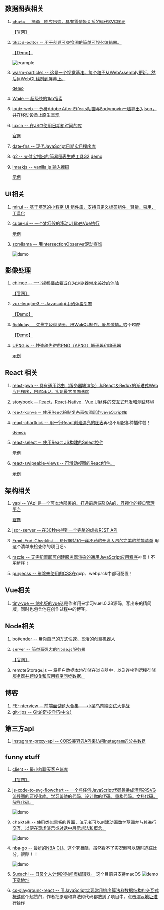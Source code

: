 ## 数据图表相关
1. [charts -- 简单，响应迅速，具有零依赖关系的现代SVG图表](https://github.com/frappe/charts)

    [【官网】](https://frappe.github.io/charts/)
2. [tikzcd-editor -- 用于创建可交换图的简单可视化编辑器。](https://github.com/yishn/tikzcd-editor)
    
    [【Demo】](http://tikzcd.yichuanshen.de/)
    
    ![example](https://github.com/yishn/tikzcd-editor/raw/master/screenshot.png)
3. [wasm-particles -- 这是一个视觉基准，每个粒子从WebAssembly更新，然后用WebGL绘制到屏幕上。](https://github.com/maierfelix/wasm-particles)
    
    [demo](https://maierfelix.github.io/wasm-particles/static/)
4. [Wade -- 超级快的1kb搜索](https://github.com/kbrsh/wade)
5. [lottie-web -- 分析Adobe After Effects动画与Bodymovin一起导出为json，并在移动设备上原生呈现](https://github.com/airbnb/lottie-web)
6. [luxon -- 在JS中使用日期和时间的库](https://github.com/moment/luxon)
    
    [官网](https://moment.github.io/luxon/)
7. [date-fns -- 现代JavaScript日期实用程序库](https://github.com/date-fns/date-fns)
8. [g2 -- 支付宝推出的简易图表生成工具G2](https://github.com/antvis/g2)
    [demo](https://antv.alipay.com/zh-cn/g2/3.x/demo/index.html)
9. [imaskjs -- vanilla js 输入掩码](https://github.com/uNmAnNeR/imaskjs)

    [示例](https://unmanner.github.io/imaskjs/)
## UI相关
1. [minui -- 基于规范的小程序 UI 组件库，支持自定义标签组件，轻量、易用、工具化](https://github.com/meili/minui)
2. [cube-ui -- 一个梦幻般的移动UI lib由Vue执行](https://github.com/didi/cube-ui)
    
    [示例](https://didi.github.io/cube-ui/#/zh-CN/example)
3. [scrollama -- 用IntersectionObserver滚动查询](https://github.com/russellgoldenberg/scrollama)
    
    ![demo](https://camo.githubusercontent.com/aa9e9b52e8110a75664433dd6361bc47fccdef19/68747470733a2f2f7468756d62732e6766796361742e636f6d2f4665617266756c486f744172616269616e6f7279782d73697a655f726573747269637465642e676966)
## 影像处理
1. [chimee -- 一个视频播放器旨在为浏览器带来美妙的体验](https://github.com/Chimeejs/chimee)

    [【官网】](http://chimee.org/)
2. [voxelengine3 -- Javascript中的体素引擎](https://github.com/Lallassu/voxelengine3)
    
    [【Demo】](http://qake.se/demo2)
3. [fieldplay -- 矢量字段浏览器。用WebGL制作，爱与激情。](https://github.com/anvaka/fieldplay)这个超酷
    
    [【Demo】](https://anvaka.github.io/fieldplay/#?dt=0.01&fo=0.998&dp=0.009&cm=1&cx=0.00004999999999988347&cy=0&w=8.5399&h=8.5399)
4. [UPNG.js -- 快速和先进的PNG（APNG）解码器和编码器](https://github.com/photopea/UPNG.js)
    
    [示例](https://blog.photopea.com/png-minifier-inside-photopea.html#examples)
## React 相关
1. [react-pwa -- 具有通用路由（服务器端渲染）与React＆Redux的渐进式Web应用程序，内置SEO，实现最大页面速度](https://github.com/Atyantik/react-pwa)
2. [storybook -- React，React-Native，Vue UI组件的交互式开发和测试环境](https://github.com/storybooks/storybook)
3. [react-konva -- 使用React绘制复杂画布图形的JavaScript库](https://github.com/lavrton/react-konva)
4. [react-chartkick -- 用一行React创建漂亮的图表](https://github.com/ankane/react-chartkick)再也不用配各种插件啦！
    
    [demos](https://ankane.github.io/chartkick.js/examples/)
5. [react-select -- 使用React JS构建的Select控件](https://github.com/JedWatson/react-select)
    
    [示例](http://jedwatson.github.io/react-select/)
6. [react-swipeable-views -- 可滑动视图的React组件。](https://github.com/oliviertassinari/react-swipeable-views)
    
    [示例](https://react-swipeable-views.com/demos/demos/)
## 架构相关
1. [yapi -- YApi 是一个可本地部署的、打通前后端及QA的、可视化的接口管理平台](https://github.com/YMFE/yapi)

    [官网](https://yapi.ymfe.org)
2. [json-server -- 在30秒内得到一个完整的虚拟REST API](https://github.com/typicode/json-server)
3. [Front-End-Checklist -- 现代网站和一丝不苟的开发人员的完美的前端清单](https://github.com/thedaviddias/Front-End-Checklist#javascript)
    用这个清单来检查你的项目吧~
4. [razzle -- 无需配置即可创建服务器渲染的通用JavaScript应用程序](https://github.com/jaredpalmer/razzle)神器！不用解释！
5. [purgecss -- 删除未使用的CSS](https://github.com/FullHuman/purgecss)在gulp、webpack中都可配置！
## Vue相关
1. [tiny-vue -- 缩小版的vue](https://github.com/lihongxun945/tiny-vue)这是作者用来学习vue1.0.28源码，写出来的精简版，同时也包含他在创作过程中的博客。
## Node相关
1. [bottender -- 用你自己的方式快速、灵活的创建机器人](https://github.com/Yoctol/bottender)
2. [server -- 简单而强大的Node.js服务器](https://github.com/franciscop/server)

    [【官网】](https://serverjs.io/)
3. [remoteStorage.js -- 将用户数据本地存储在浏览器中，以及连接到远程存储服务器并跨设备和应用程序同步数据。](https://github.com/remotestorage/remotestorage.js)
## 博客
1. [FE-Interview -- 前端面试题大合集——小菜鸟前端面试大作战](https://github.com/huruji/FE-Interview)
2. [git-tips -- Git的奇技淫巧(中文)](https://github.com/521xueweihan/git-tips)
## 第三方api
1. [instagram-proxy-api -- CORS兼容的API来访问Instagram的公共数据](https://github.com/whizzzkid/instagram-proxy-api)
## funny stuff
1. [client -- 最小的聊天客户端库](https://github.com/minimalchat/client)
    
    [【官网】](https://minimal.chat)
2. [js-code-to-svg-flowchart -- 一个将任何JavaScript代码转换成漂亮的SVG流程图的可视化库。学习其他的代码。设计你的代码。重构代码。文档代码。解释代码。](https://github.com/Bogdan-Lyashenko/js-code-to-svg-flowchart)
    
    ![demo](https://github.com/Bogdan-Lyashenko/js-code-to-svg-flowchart/raw/master/docs/live-editor/demo.gif)
3. [chalktalk -- 使用类似黑板的界面，演示者可以创建动画数字草图并与其进行交互，以便在现场演示或对话中展示想法和概念。](https://github.com/kenperlin/chalktalk)

    ![demo](https://github.com/kenperlin/chalktalk/raw/master/readme_images/Pendulum.gif)
4. [nba-go -- 最好的NBA CLI。](https://github.com/xxhomey19/nba-go#check-schedule)这个究极酷，虽然看不了实况但可以随时追踪比分，很酷！！

    ![demo](https://user-images.githubusercontent.com/12113222/32413795-0e7d75c2-c254-11e7-8a77-eeabed3c11f2.gif)
5. [ Sudachi -- 日常个人计划的时间表编辑器。](https://github.com/kato1628/Sudachi) 这个目前只支持macOS
    ![demo](https://cloud.githubusercontent.com/assets/1551828/26352500/0518ccd2-3ff7-11e7-8dc7-fbb6954cc5a6.gif)
    [下载地址](http://sudachi.io/)
6. [cs-playground-react -- 用JavaScript实现常用排序算法和数据结构的交互式概述](https://github.com/no-stack-dub-sack/cs-playground-react)这个超赞的，作者把原理和算法的代码都放到了项目中，点击[演示地址进行操作](http://cs-playground-react.surge.sh/)